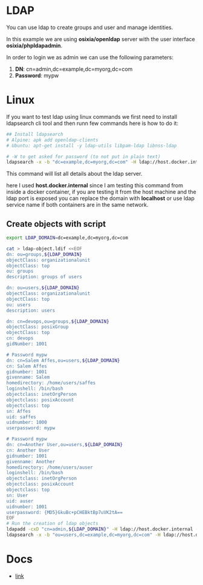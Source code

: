 # LDAP
You can use ldap to create groups and user and manage identities.

In this example we are using **osixia/openldap** server with the user interface **osixia/phpldapadmin**.

In order to login we as admin we can use the following parameters:
1. **DN**: cn=admin,dc=example,dc=myorg,dc=com
2. **Password**: mypw

# Linux 
If you want to test ldap using linux commands we first need to install ldapsearch cli tool and then runn few commands here is how to do it:
```sh
## Install ldapsearch
# Alpine: apk add openldap-clients
# Ubuntu: apt-get install -y ldap-utils libpam-ldap libnss-ldap

# -W to get asked for password (to not put in plain text)
ldapsearch -x -b "dc=example,dc=myorg,dc=com" -H ldap://host.docker.internal -D "cn=admin,dc=example,dc=myorg,dc=com" -w mypw
```
This command will list all details about the ldap server.

here I used **host.docker.internal** since I am testing this command from inside a docker container, if you are testing it from the host machine and the ldap port is exposed you can replace the domain with **localhost** or use ldap service name if both containers are in the same network.

## Create objects with script
```sh
export LDAP_DOMAIN=dc=example,dc=myorg,dc=com

cat > ldap-object.ldif <<EOF
dn: ou=groups,${LDAP_DOMAIN}
objectClass: organizationalunit
objectClass: top
ou: groups
description: groups of users

dn: ou=users,${LDAP_DOMAIN}
objectClass: organizationalunit
objectClass: top
ou: users
description: users

dn: cn=devops,ou=groups,${LDAP_DOMAIN}
objectClass: posixGroup
objectClass: top
cn: devops
gidNumber: 1001

# Password mypw
dn: cn=Salem Affes,ou=users,${LDAP_DOMAIN}
cn: Salem Affes
gidnumber: 1001
givenname: Salem
homedirectory: /home/users/saffes
loginshell: /bin/bash
objectclass: inetOrgPerson
objectclass: posixAccount
objectclass: top
sn: Affes
uid: saffes
uidnumber: 1000
userpassword: mypw

# Password mypw
dn: cn=Another User,ou=users,${LDAP_DOMAIN}
cn: Another User
gidnumber: 1001
givenname: Another
homedirectory: /home/users/auser
loginshell: /bin/bash
objectclass: inetOrgPerson
objectclass: posixAccount
objectclass: top
sn: User
uid: auser
uidnumber: 1001
userpassword: {MD5}GkuBc+pCHEBktBp7uVK2tA==
EOF
# Run the creation of ldap objects
ldapadd -cxD "cn=admin,${LDAP_DOMAIN}" -H ldap://host.docker.internal -w mypw -f ldap-object.ldif
ldapsearch -x -b "ou=users,dc=example,dc=myorg,dc=com" -H ldap://host.docker.internal -D "cn=admin,dc=example,dc=myorg,dc=com" -w mypw "(uid=saffes)"
```

# Docs
- [link](https://scytalelabs.com/2023/01/10/setup-and-configure-openldap-using-docker-image-on-ubuntu-16-04/)